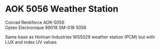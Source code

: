 # AOK 5056 Weather Station

Conrad Renkforce AOK-5056  
Optex Electronique 99018 SM-018 5056  

Same base as Holman Industries WS5029 weather station (PCM) but with LUX and index UV values
